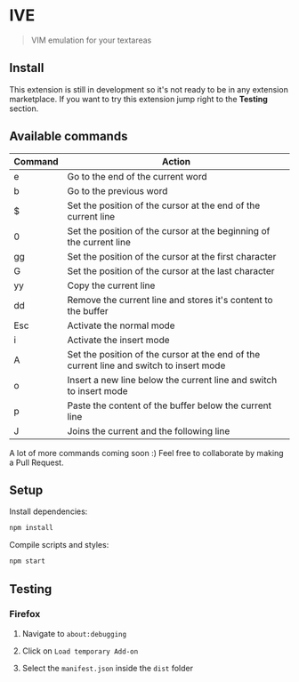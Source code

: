 # IVE

> VIM emulation for your textareas

## Install

This extension is still in development so it's not ready to be in any extension marketplace. If you want to try this extension jump right to the **Testing** section.

## Available commands

| Command | Action                                                       |
| ------- | ------------------------------------------------------------ |
| e       | Go to the end of the current word |
| b       | Go to the previous word |
| $       | Set the position of the cursor at the end of the current line |
| 0       | Set the position of the cursor at the beginning of the current line |
| gg      | Set the position of the cursor at the first character |
| G       | Set the position of the cursor at the last character |
| yy      | Copy the current line |
| dd      | Remove the current line and stores it's content to the buffer |
| Esc     | Activate the normal mode |
| i       | Activate the insert mode |
| A       | Set the position of the cursor at the end of the current line and switch to insert mode |
| o       | Insert a new line below the current line and switch to insert mode |
| p       | Paste the content of the buffer below the current line |
| J       | Joins the current and the following line |

A lot of more commands coming soon :) Feel free to collaborate by making a Pull Request.

## Setup

Install dependencies:

```bash
npm install
```

Compile scripts and styles:

```bash
npm start
```

## Testing

### Firefox

1. Navigate to `about:debugging`

2. Click on `Load temporary Add-on`

3. Select the `manifest.json` inside the `dist` folder
